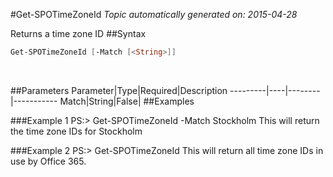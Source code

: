 #Get-SPOTimeZoneId
*Topic automatically generated on: 2015-04-28*

Returns a time zone ID
##Syntax
```powershell
Get-SPOTimeZoneId [-Match [<String>]]
```
&nbsp;

##Parameters
Parameter|Type|Required|Description
---------|----|--------|-----------
Match|String|False|
##Examples

###Example 1
    PS:> Get-SPOTimeZoneId -Match Stockholm
This will return the time zone IDs for Stockholm
    

###Example 2
    PS:> Get-SPOTimeZoneId
This will return all time zone IDs in use by Office 365.
 
